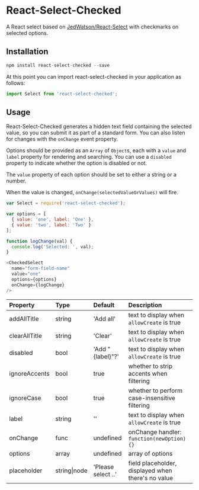 React-Select-Checked
====================

A React select based on [JedWatson/React-Select](http://jedwatson.github.io/react-select/) with checkmarks on selected options.


## Installation

```javascript
npm install react-select-checked --save
```

At this point you can import react-select-checked in your application as follows:
```javascript
import Select from 'react-select-checked';
```

## Usage

React-Select-Checked generates a hidden text field containing the selected value, so you can submit it as part of a standard form. You can also listen for changes with the `onChange` event property.

Options should be provided as an `Array` of `Object`s, each with a `value` and `label` property for rendering and searching. You can use a `disabled` property to indicate whether the option is disabled or not.

The `value` property of each option should be set to either a string or a number.

When the value is changed, `onChange(selectedValueOrValues)` will fire.

```javascript
var Select = require('react-select-checked');

var options = [
  { value: 'one', label: 'One' },
  { value: 'two', label: 'Two' }
];

function logChange(val) {
  console.log('Selected: ', val);
}

<CheckedSelect
  name="form-field-name"
  value="one"
  options={options}
  onChange={logChange}
/>
```

| Property | Type | Default | Description |
|:---|:---|:---|:---|
| addAllTitle | string | 'Add all' | text to display when `allowCreate` is true |
| clearAllTitle | string | 'Clear' | text to display when `allowCreate` is true |
| disabled | bool | 'Add "{label}"?' | text to display when `allowCreate` is true |
| ignoreAccents | bool | true | whether to strip accents when filtering |
| ignoreCase | bool | true | whether to perform case-insensitive filtering |
| label | string | '' | text to display when `allowCreate` is true |
| onChange | func | undefined | onChange handler: `function(newOption) {}` |
| options | array | undefined | array of options |
| placeholder | string\|node | 'Please select ..' | field placeholder, displayed when there's no value |
